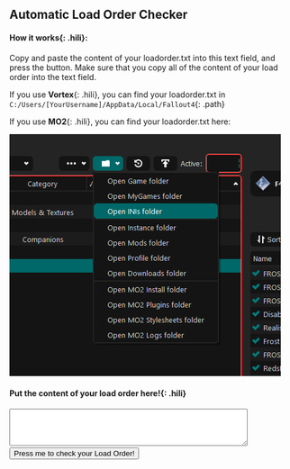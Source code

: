 
## Automatic Load Order Checker

#### **How it works**{: .hili}:
Copy and paste the content of your loadorder.txt into this text field, and press the button.
Make sure that you copy all of the content of your load order into the text field.

If you use **Vortex**{: .hili}, you can find your loadorder.txt in `C:/Users/[YourUsername]/AppData/Local/Fallout4`{: .path}

If you use **MO2**{: .hili}, you can find your loadorder.txt here:

![MO2 LO location](./assets/images/mo2_load_order_location.png)


#### **Put the content of your load order here!**{: .hili}

<textarea id="loadordertxt" name="txtBody" rows="4" cols="50" style="color:black"></textarea>
<input id="clickMe" type="button" value="Press me to check your Load Order!" onclick="checkLoadOrder();" style="color:black" />

<div id="content"></div>

<script>

  const required_plugins = ['Unofficial Fallout 4 Patch.esp', 'FROST.esp', 'FROSTmoreDoors.esp', 'RedsFrostFixes.esp', 'FrostNukaWorld.esp', 'aFrostMod.esp', 'FROST - UFO4P Patch.esp', 'FROST Feral Fix.esp', 'FCF_Main.esp', 'FCF_Previsibines.esp', 'FCF_PrevisibinesDoors.esp', 'FCF_PrevisibinesNW.esp']

  const not_recommended_plugins = ['Realistic Survival Damage.esp', 'CraftingFramework.esp', 'Buildable_PAFrames.esp', 'WeightlessJunk.esp', 'More Power Armour Mods SPA.esp', 'MK_Agony.esp', 'Feral Ghoul Bite Skills.esp', 'SolarPower.esp', 'Safe SSEx.esp', 'SSEX.esp', 'Water Purification Stations.esp', 'CraftableAmmo.esp', 'CraftableAmmo_plus.esp', 'Insignificant Object Remover.esp'];

  const bad_plugins = ['FROST-More Armor Slots.esp', 'FROST - Backpack agility fix.esp', 'FROST - Blight Brew Fix.esp', 'Frost - NewGame.esp', 'Jacq-FROST-CK-base.esp', 'Jacq-FROST-NoMods.esp', 'Jacq-FROST.esp', 'RRTV_FROST_EleanorRestored.esp', 'FROST - Fungal Purge Patch.esp', 'FROST - Fungal Purge Patch Chemist Edition.esp', 'FrostMasksAndHelmets.esp', 'FROST_NPCs-No-Ammo-Use.esp', 'FROST_SimplifiedSorting_NPCs-No-Ammo-Use.esp', 'Moneyswap.esp', 'FROST - Fungal Purge fix.esp', 'Frost Water Patch.esp', 'shep 4thdoor.esp', 'FrostACOBetterArmors.esp', 'xx_FrostAndAgony.esp', 'Ozzy.esp', 'FROST Alliance Fix.esp', 'CannibalWithSanity.esp', 'Frost Buggs Bunny.esp', 'Craftable Liquor Original.esp', 'Frosty Cazador.esp', 'FrostFungalStew.esp', 'Frost Fatigues 2.0.esp', 'Federation Hostile.esp', 'Friendly Alliance Hostle Federation.esp', 'Friendly Cannibals Hostile Federation.esp', 'Friendly Remnants.esp', 'Friendly Themis Hostile Federation.esp', 'FROST Fusion Core Rebalance.esp', 'Chill Weapon Weights.esp', 'Frost Hunter.esp', 'Power Helmet Rad Patch.esp', 'FrostLoneWandererWithSettlements.esp', 'FrostIsAgony.esp', 'FrostWarning.esp', 'Water Filter Not Junk.esp', 'Frost Weaver.esp', 'FungalPurgeEdit.esp', 'FROST-MoreVoices.esp.3.esp', 'FROST - KrebsAK Patch.esp', 'Frost Wastland guide replacer name changes.esp', 'ZygsFrostStart.esp', 'Grhk_FROST_VIS-G_GMTBottle_Patch_v1.3.esp', 'FROSTfix.esp', 'frostdiamondremoval.esp', 'FROST_WorkshopPatch.esp', 'FROSTIntPR.esp', 'FROSTIntPR_MoreDoors.esp', 'FROSTIntPR_NW.esp', 'FROSTIntPR_UIL.esp', 'FROSTExtPR.esp', 'FROSTExtPR_NW.esp', 'FROSTExtPR_UEL.esp'];

  const incompatible_plugins = ['ArmorKeywords.esm', 'DLCUltraHighResolution.esm', 'Armorsmith Extended.esp', 'Weaponsmith Extended 2.esp', 'Better Locational Damage.esp', 'Fallout 4 NPC Scaling and Enemy Buff 1.0.esp', 'BLD - Leveled Lists - DLC.esp', 'Crafting Mastery.esp', 'Better Locational Damage - DLC_Automatron.esp', 'Better Locational Damage - DLC_WWorkshop.esp', 'Better Locational Damage - DLC_Nuka_World.esp', 'Better Locational Damage - DLC_Far_Harbor.esp', 'Loads of Ammo - Leveled Lists.esp', 'Killable Children.esp', 'Gas Mask ArmorKeywords.esp', 'Gas Mask NPC.esp', 'RaiderOverhaul.esp', 'WeightlessMods.esp', 'Better Locational Damage - Ghoul Edition.esp', 'Better Locational Damage.esp', 'UnbogusNPCScaling.esp', 'UnbogusFallout.esp', 'MK_Agony.esp', 'Better Perks.esp', 'WeightlessSpecialAmmo.esp', 'TacticalTablet_Pip-BoyFlashlight.esp', 'Agony_IAF_Patch.esp', 'Z_Horizon.esp', 'Z_Architect_EnhancedSettlements.esp', 'Z_Architect_EnhancedSettlements_DLC.esp', 'Z_Architect_Extras.esp', 'Z_Architect_HomePlate.esp', 'Z_BlurRemoval.esp', 'Z_CameraAddon.esp', 'Z_Extras.esp', 'Z_Horizon_DEFUI.esp', 'Z_Horizon_DEFUI_MenusOnly.esp', 'Z_Horizon_Desolation.esp', 'Z_Horizon_Mode_Scavenger.esp', 'Z_Horizon_Optional_ShortNaming.esp', 'Z_Horizon_StrictCarryWeight.esp', 'Z_Horizon_Timescale.esp', 'Z_Horizon_WeaponPack01.esp', 'Z_SettlementLimits.esp', 'Z_Horizon_DLC_Automatron.esp', 'Z_Horizon_DLC_FarHarbor.esp', 'Z_Horizon_DLC_Nuka.esp', 'Z_Horizon_DLC_Workshop01.esp', 'Z_Horizon_DLC_Workshop02.esp', 'Z_Horizon_DLC_Workshop03.esp', 'EnhancedLightsandFX.esp', 'Wasteland Heroines Replacer All in One_2.0.esp', 'PRP.esp', 'PPF.esm', 'DamnApocalypse_CORE.esm', 'America Rising - A Tale of the Enclave.esp', 'DarkerNights.esp', 'SimSettlements.esm', 'SS2Extended.esp', 'LegendaryModification.esp', 'Companion Infinite Ammo.esp', 'StartMeUp.esp', 'W.A.T.Minutemen.esp', 'More Armor Slots - All Dlc.esp', 'More Armor Slots.esp', 'BetterModDescriptions.esp', 'BetterModDescriptionsLite.esp', 'DeadlierDeathclaws.esp', 'CommonwealthChooksAndBunnies.esp', 'True Legendary Enemies.esp', 'CommonwealthCritters.esp', 'CommonwealthCritters - Both DLC.esp', 'CommonwealthCritters - Far Harbor.esp', 'CommonwealthCritters - Nuka World.esp', 'WorldwideGhoulsV400.esl', 'WorldwideGhoulsV400.esp', 'Give Me That Bottle.esp', 'moreuniques.esp', 'lovingcait.esp', 'lovingpiper.esp', 'busty grrl.esp', 'lovingcurie.esp', 'automatron protectrons expanded.esp', 'angler.esp', 'the deadly commonwealth expansion.esp', 'buffed minutemen.esp', 'ConcealedArmor.esm', 'Pip-Boy Flashlight.esp', 'Live Dismemberment - Brutal.esp', 'Live Dismemberment - Insane-o.esp', 'Live Dismemberment - Liebermode.esp', 'Live Dismemberment - Mental.esp', 'Live Dismemberment - Mind-Blowing.esp', 'Live Dismemberment - POSTAL.esp', 'Live Dismemberment - Regular.esp', 'BetterCompanions.esp', 'AWKCR - Mod Power Armor Engine Glitch Fix.esp', 'ENBLightsHDRPatch.esp']


  function removeAllHtmlChildNodes(parent){
    while (parent.firstChild) {
        parent.removeChild(parent.firstChild);
    }
  }


  function myPrint(output_list, title, message) {
      if(output_list.length == 0){
        return
      }
      var p = document.createElement("p");
      let heading = document.createElement('h2');
      heading.innerHTML = title;
      let description = document.createElement('h5');
      description.innerHTML = message;
      p.appendChild(heading)
      p.appendChild(description)
      output_list.forEach(plugin => {
              let t = document.createElement("p")
              t.innerHTML = plugin;
              p.appendChild(t)})
      document.getElementById("content").appendChild(p);
  }


  function checkForCCmods(plugin_list){
    result_list = [];
    plugin_list.forEach(plugin => {if (plugin.startsWith("cc")){result_list.push(plugin)}});
    return result_list;
  }

  function checkForMissingPlugins(plugin_list, check_list){
      result_list = [];
      check_list.forEach(plugin => {if (!plugin_list.includes(plugin)){result_list.push(plugin)}});
      return result_list;
  }

  function checkForExistingPlugins(plugin_list, check_list){
      result_list = [];
      check_list.forEach(plugin => {if (plugin_list.includes(plugin)){result_list.push(plugin)}});
      return result_list;
  }


  function checkFrostPluginOrder(plugin_list){
    result_list = [];
    for(let i = 0; i < plugin_list.indexOf("FROST.esp"); i++){
        let plugin = plugin_list[i];
        pluginS = plugin.toLowerCase()
        if (pluginS.includes("frost") || pluginS.includes("rff")){
          result_list.push(plugin)
        }
    }
    return result_list;
  }

    function checkPluginOrder(plugin_list, check_list){
      result_list = [];
      for (let i = 0; i < check_list.length-1; i++){
          let plugin1 = check_list[i];
          let plugin2 = check_list[i+1];
          let pl1 = plugin_list.indexOf(plugin1);
          let pl2 = plugin_list.indexOf(plugin2);
          if (pl1 < 0 || pl2 < 0){
            continue
          }
          if (pl1 > pl2){
            result_list.push(plugin);
            message_list.push(pl1 + "needs to be loaded before " + pl2);
          }
      }
      return result_list
  }


  function checkLoadOrder(){
    removeAllHtmlChildNodes(document.getElementById("content"))
    var load_order_text = document.getElementById('loadordertxt').value;
    const plugins = load_order_text.split('\n');
    if (plugins.length <= 2){
      return;
    }
    const found_cc_plugins = checkForCCmods(plugins);
    const found_missing_plugins = checkForMissingPlugins(plugins, required_plugins);
    const found_incompatible_plugins = checkForExistingPlugins(plugins, incompatible_plugins);
    const found_bad_plugins = checkForExistingPlugins(plugins, bad_plugins);
    const found_not_recommended_plugins = checkForExistingPlugins(plugins, not_recommended_plugins);
    const found_wrong_order_plugins =  checkPluginOrder(plugins, required_plugins);
    const found_wrong_order_frost_plugins = checkFrostPluginOrder(plugins, required_plugins);

    const cc_description = "Creation Club Content is often incompatible with FROST, immersion-breaking or needs a patch. There are currently no patches for CC content for FROST. Please remove all CC mods, unless they add paint for Power Armor, Armors or Weapons.";
    myPrint(found_cc_plugins, "Creation Club Content", cc_description);
    const missing_description = "You are missing the following plugins. Please install them and put them into the right spot in your load order!";
    myPrint(found_missing_plugins, "Missing Plugins", missing_description);
    const incompatible_description = "You are using mods that are incompatible with FROST. Please remove them!";
    myPrint(found_incompatible_plugins, "Incompatible Plugins", incompatible_description);
    const problematic_description = "The following plugins are problematic and should also be removed";
    myPrint(found_bad_plugins, "Problematic Plugins", problematic_description);
    const not_recommended_description = "The following plugins are not-recommended to be used with FROST, as they either need a patch that is way to complicated to make, or they do or add things that are already present in FROST.";
    myPrint(found_not_recommended_plugins, "Not-Recommended Plugins", not_recommended_description);
    const wrong_order_description = "The following plugins are sorted wrong. Please check the Load Order section to make sure that they are sorted correctly!";
    myPrint(found_wrong_order_plugins, "Following Plugins are sorted wrong", wrong_order_description);
    const wrong_order_frost_description = "All FROST mods need to be loaded AFTER FROST.esp! The following FROST mods are not loaded after FROST.esp:";
    myPrint(found_wrong_order_frost_plugins, "FROST Plugins are sorted wrong", wrong_order_frost_description);

}
</script>

